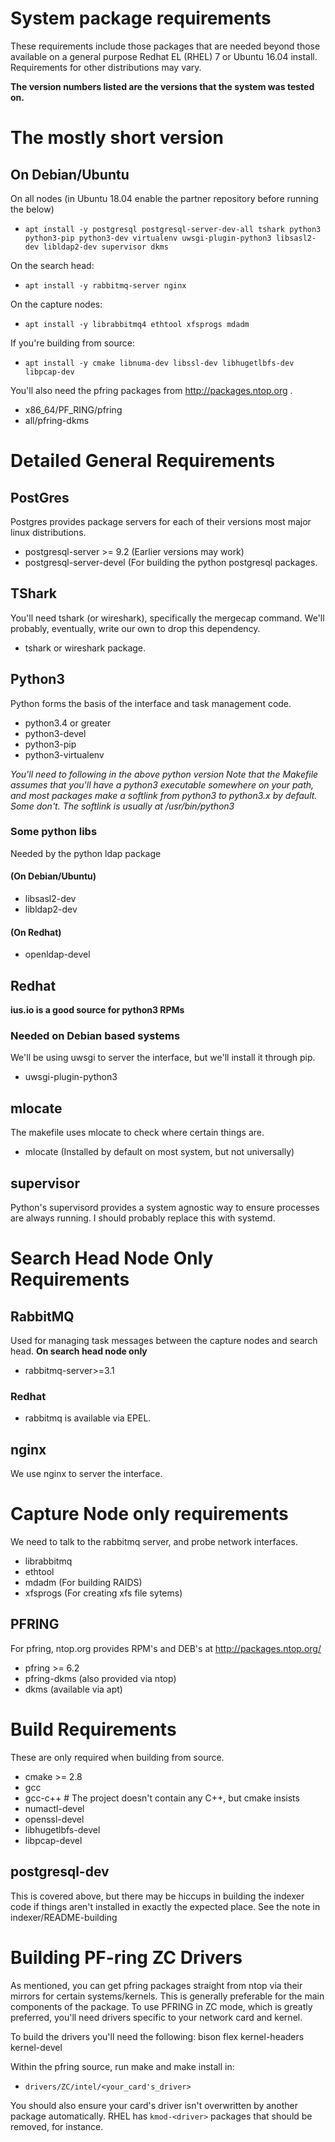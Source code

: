 # System package requirements
These requirements include those packages that are needed beyond those available on 
a general purpose Redhat EL (RHEL) 7 or Ubuntu 16.04 install. Requirements for other distributions may vary.

__The version numbers listed are the versions that the system was tested on.__

# The mostly short version

## On Debian/Ubuntu
On all nodes (in Ubuntu 18.04 enable the partner repository before running the below)
 - `apt install -y postgresql postgresql-server-dev-all tshark python3 python3-pip python3-dev virtualenv uwsgi-plugin-python3 libsasl2-dev libldap2-dev supervisor dkms`

On the search head:
 - `apt install -y rabbitmq-server nginx`

On the capture nodes:
 - `apt install -y librabbitmq4 ethtool xfsprogs mdadm`

If you're building from source:
 - `apt install -y cmake libnuma-dev libssl-dev libhugetlbfs-dev libpcap-dev`

You'll also need the pfring packages from http://packages.ntop.org . 
 - x86\_64/PF\_RING/pfring 
 - all/pfring-dkms 

# Detailed General Requirements
## PostGres
Postgres provides package servers for each of their versions most major linux distributions.
 - postgresql-server >= 9.2 (Earlier versions may work)
 - postgresql-server-devel  (For building the python postgresql packages.

## TShark
You'll need tshark (or wireshark), specifically the mergecap command. We'll probably, eventually, write our own to drop this dependency.
 - tshark or wireshark package.

## Python3
Python forms the basis of the interface and task management code.
 - python3.4 or greater
 - python3-devel
 - python3-pip
 - python3-virtualenv

*You'll need to following in the above python version
Note that the Makefile assumes that you'll have a python3 executable somewhere on your path, 
  and most packages make a softlink from python3 to python3.x by default. Some don't.
The softlink is usually at /usr/bin/python3*

### Some python libs
Needed by the python ldap package

#### (On Debian/Ubuntu)
 - libsasl2-dev
 - libldap2-dev

#### (On Redhat)
 - openldap-devel

## Redhat
  __ius.io is a good source for python3 RPMs__

### Needed on Debian based systems
We'll be using uwsgi to server the interface, but we'll install it through pip.
 - uwsgi-plugin-python3

## mlocate
The makefile uses mlocate to check where certain things are. 
 - mlocate (Installed by default on most system, but not universally)

## supervisor
Python's supervisord provides a system agnostic way to ensure processes are always running.
I should probably replace this with systemd.

# Search Head Node Only Requirements

## RabbitMQ
Used for managing task messages between the capture nodes and search head.
__On search head node only__
 - rabbitmq-server>=3.1 

### Redhat
 - rabbitmq is available via EPEL.

## nginx
We use nginx to server the interface.

# Capture Node only requirements
We need to talk to the rabbitmq server, and probe network interfaces.
 - librabbitmq
 - ethtool
 - mdadm (For building RAIDS)
 - xfsprogs (For creating xfs file sytems)

## PFRING
For pfring, ntop.org provides RPM's and DEB's at http://packages.ntop.org/
 - pfring  >= 6.2
 - pfring-dkms (also provided via ntop)
 - dkms (available via apt)

# Build Requirements
These are only required when building from source.
 - cmake >= 2.8
 - gcc
 - gcc-c++  # The project doesn't contain any C++, but cmake insists
 - numactl-devel
 - openssl-devel
 - libhugetlbfs-devel
 - libpcap-devel

## postgresql-dev
This is covered above, but there may be hiccups in building the indexer code if things
aren't installed in exactly the expected place. See the note in indexer/README-building

# Building PF-ring ZC Drivers
As mentioned, you can get pfring packages straight from ntop via their mirrors for certain systems/kernels. This is generally preferable for the main components of the package. To use PFRING in ZC mode, which is greatly preferred, you'll need drivers specific to your network card and kernel.

To build the drivers you'll need the following:
bison 
flex 
kernel-headers
kernel-devel

Within the pfring source, run make and make install in:
 - `drivers/ZC/intel/<your_card's_driver>`

You should also ensure your card's driver isn't overwritten by another package automatically. RHEL has `kmod-<driver>` packages that should be removed, for instance.
